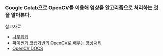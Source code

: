 ### Google Colab으로 OpenCV를 이용해 영상을 알고리즘으로 처리하는 것을 알아본다.

참고자료
+ <a href="https://namu.wiki/w/OpenCV">나무위키</a>
+ <a href="">파이썬과 코랩기반의 OpenCV로 배우는 영상처리</a>
+ <a href="https://docs.opencv.org/">OpenCV DOCS</a>
